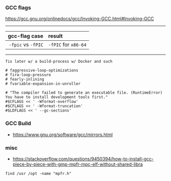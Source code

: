 
### GCC flags

https://gcc.gnu.org/onlinedocs/gcc/Invoking-GCC.html#Invoking-GCC

---

| gcc-flag case | result |
| ---: | :--- |
| `-fpic` vs `-fPIC` | `-fPIC` for `x86-64` |

---

`fix later w/ a build-process w/ Docker and such`

```
# faggressive-loop-optimizations
# fira-loop-pressure
# fearly-inlining
# fvariable-expansion-in-unroller

# "The compiler failed to generate an executable file. (RuntimeError) You have to install development tools first."
#$CFLAGS << ' -Wformat-overflow'
#$CFLAGS << ' -Wformat-truncation'
#$LDFLAGS << ' --gc-sections'
```

### GCC Build

 * https://www.gnu.org/software/gcc/mirrors.html


### misc

 * https://stackoverflow.com/questions/9450394/how-to-install-gcc-piece-by-piece-with-gmp-mpfr-mpc-elf-without-shared-libra

```
find /usr /opt -name "mpfr.h"

```

